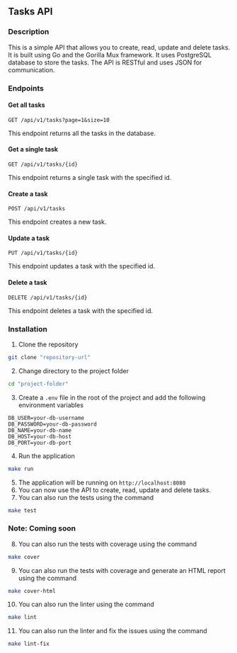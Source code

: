 ## Tasks API
### Description
This is a simple API that allows you to create, read, update and delete tasks. It is built using Go and the Gorilla Mux framework. It uses PostgreSQL database to store the tasks. The API is RESTful and uses JSON for communication.

### Endpoints
#### Get all tasks
```http
GET /api/v1/tasks?page=1&size=10
```
This endpoint returns all the tasks in the database.

#### Get a single task
```http
GET /api/v1/tasks/{id}
```
This endpoint returns a single task with the specified id.

#### Create a task
```http
POST /api/v1/tasks
```
This endpoint creates a new task.

#### Update a task
```http
PUT /api/v1/tasks/{id}
```
This endpoint updates a task with the specified id.

#### Delete a task
```http
DELETE /api/v1/tasks/{id}
```
This endpoint deletes a task with the specified id.

### Installation
1. Clone the repository
```bash
git clone "repository-url"
```
2. Change directory to the project folder
```bash
cd "project-folder"
```
3. Create a `.env` file in the root of the project and add the following environment variables
```env
DB_USER=your-db-username
DB_PASSWORD=your-db-password
DB_NAME=your-db-name
DB_HOST=your-db-host
DB_PORT=your-db-port
```
4. Run the application
```bash
make run
```
5. The application will be running on `http://localhost:8080`
6. You can now use the API to create, read, update and delete tasks.
7. You can also run the tests using the command
```bash
make test
```
### Note: Coming soon
8. You can also run the tests with coverage using the command
```bash
make cover
```
9. You can also run the tests with coverage and generate an HTML report using the command
```bash
make cover-html
```
10. You can also run the linter using the command
```bash
make lint
```
11. You can also run the linter and fix the issues using the command
```bash
make lint-fix
```


